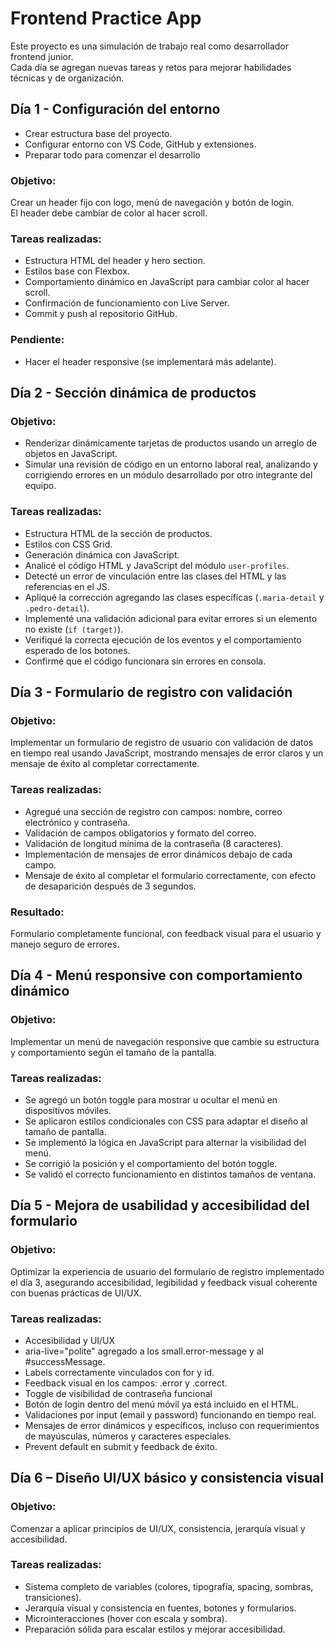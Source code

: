 # Frontend Practice App

Este proyecto es una simulación de trabajo real como desarrollador frontend junior.  
Cada día se agregan nuevas tareas y retos para mejorar habilidades técnicas y de organización.

## Día 1 - Configuración del entorno
- Crear estructura base del proyecto.
- Configurar entorno con VS Code, GitHub y extensiones.
- Preparar todo para comenzar el desarrollo

### Objetivo:
Crear un header fijo con logo, menú de navegación y botón de login.  
El header debe cambiar de color al hacer scroll.

### Tareas realizadas:
- Estructura HTML del header y hero section.
- Estilos base con Flexbox.
- Comportamiento dinámico en JavaScript para cambiar color al hacer scroll.
- Confirmación de funcionamiento con Live Server.
- Commit y push al repositorio GitHub.

### Pendiente:
- Hacer el header responsive (se implementará más adelante).

## Día 2 - Sección dinámica de productos

### Objetivo:
- Renderizar dinámicamente tarjetas de productos usando un arreglo de objetos en JavaScript.
- Simular una revisión de código en un entorno laboral real, analizando y corrigiendo errores en un módulo desarrollado por otro integrante del equipo.

### Tareas realizadas:
- Estructura HTML de la sección de productos.
- Estilos con CSS Grid.
- Generación dinámica con JavaScript.
- Analicé el código HTML y JavaScript del módulo `user-profiles`.
- Detecté un error de vinculación entre las clases del HTML y las referencias en el JS.
- Apliqué la corrección agregando las clases específicas (`.maria-detail` y `.pedro-detail`).
- Implementé una validación adicional para evitar errores si un elemento no existe (`if (target)`).
- Verifiqué la correcta ejecución de los eventos y el comportamiento esperado de los botones.
- Confirmé que el código funcionara sin errores en consola.

## Día 3 - Formulario de registro con validación

### Objetivo:
Implementar un formulario de registro de usuario con validación de datos en tiempo real usando JavaScript, mostrando mensajes de error claros y un mensaje de éxito al completar correctamente.

### Tareas realizadas:
- Agregué una sección de registro con campos: nombre, correo electrónico y contraseña.
- Validación de campos obligatorios y formato del correo.
- Validación de longitud mínima de la contraseña (8 caracteres).
- Implementación de mensajes de error dinámicos debajo de cada campo.
- Mensaje de éxito al completar el formulario correctamente, con efecto de desaparición después de 3 segundos.

### Resultado:
Formulario completamente funcional, con feedback visual para el usuario y manejo seguro de errores.

## Día 4 - Menú responsive con comportamiento dinámico

### Objetivo:
Implementar un menú de navegación responsive que cambie su estructura y comportamiento según el tamaño de la pantalla.

### Tareas realizadas:
- Se agregó un botón toggle para mostrar u ocultar el menú en dispositivos móviles.
- Se aplicaron estilos condicionales con CSS para adaptar el diseño al tamaño de pantalla.
- Se implementó la lógica en JavaScript para alternar la visibilidad del menú.
- Se corrigió la posición y el comportamiento del botón toggle.
- Se validó el correcto funcionamiento en distintos tamaños de ventana.

## Día 5 - Mejora de usabilidad y accesibilidad del formulario

### Objetivo:
Optimizar la experiencia de usuario del formulario de registro implementado el día 3, asegurando accesibilidad, legibilidad y feedback visual coherente con buenas prácticas de UI/UX.

###  Tareas realizadas:
- Accesibilidad y UI/UX
- aria-live="polite" agregado a los small.error-message y al #successMessage.
- Labels correctamente vinculados con for y id.
- Feedback visual en los campos: .error y .correct.
- Toggle de visibilidad de contraseña funcional
- Botón de login dentro del menú móvil ya está incluido en el HTML.
- Validaciones por input (email y password) funcionando en tiempo real.
- Mensajes de error dinámicos y específicos, incluso con requerimientos de mayúsculas, números y caracteres especiales.
- Prevent default en submit y feedback de éxito.

## Día 6 – Diseño UI/UX básico y consistencia visual

### Objetivo:
Comenzar a aplicar principios de UI/UX, consistencia, jerarquía visual y accesibilidad.

### Tareas realizadas:
- Sistema completo de variables (colores, tipografía, spacing, sombras, transiciones).
- Jerarquía visual y consistencia en fuentes, botones y formularios.
- Microinteracciones (hover con escala y sombra).
- Preparación sólida para escalar estilos y mejorar accesibilidad.
